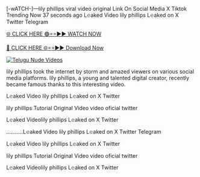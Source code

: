 [-wATCH-]—lily phillips viral video original Link On Social Media X Tiktok Trending Now
37 seconds ago
L𝚎aked Video lily phillips L𝚎aked on X Twitter Telegram

[🌐 CLICK HERE 🟢==►► WATCH NOW](https://viralvideo2k25.blogspot.com/2025/02/xxx-videos-viral-git-hub.html)

[🔴 CLICK HERE 🌐==►► Download Now](https://viralvideo2k25.blogspot.com/2025/02/xxx-videos-viral-git-hub.html)

[![Telugu Nude Videos](https://i.imgur.com/dJHk4Zq.gif)](https://viralvideo2k25.blogspot.com/2025/02/xxx-videos-viral-git-hub.html)

lily phillips took the internet by storm and amazed viewers on various social media platforms. lily phillips, a young and talented digital creator, recently became famous thanks to this interesting video.

L𝚎aked Video lily phillips L𝚎aked on X Twitter

lily phillips Tutorial Original Video video oficial twitter

L𝚎aked Videolily phillips L𝚎aked on X Twitter

...........L𝚎aked Video lily phillips L𝚎aked on X Twitter Telegram

L𝚎aked Video lily phillips L𝚎aked on X Twitter

lily phillips Tutorial Original Video video oficial twitter

L𝚎aked Videolily phillips L𝚎aked on X Twitter